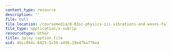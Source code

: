```yaml
---
content_type: resource
description: ''
file: null
file_location: /coursemedia/8-03sc-physics-iii-vibrations-and-waves-fall-2016/4bcc044c60255c36a49619ed7ba776ea_b1eKhyC9TTo.vtt
file_type: application/x-subrip
resourcetype: Other
title: 3play caption file
uid: 4bcc044c-6025-5c36-a496-19ed7ba776ea
---
```

